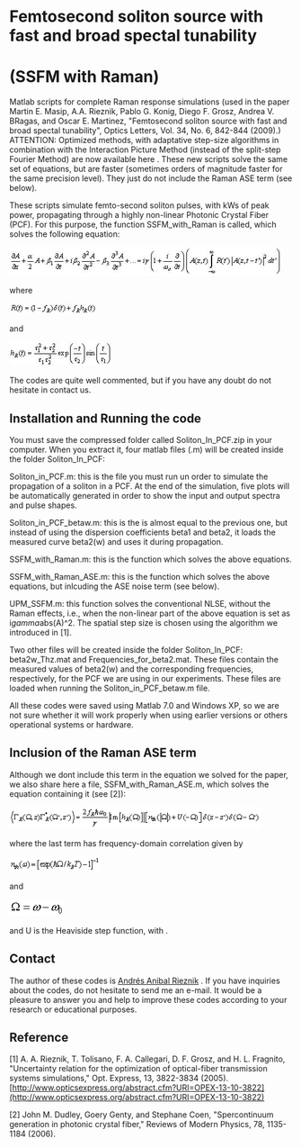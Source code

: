 # Femtosecond soliton source with fast and broad spectal tunability

# (SSFM with Raman)

Matlab scripts for complete Raman response simulations (used in the paper Martin E. Masip, A.A. Rieznik, Pablo G. Konig, Diego F. Grosz, Andrea V. BRagas, and Oscar E. Martinez, "Femtosecond soliton source with fast and broad spectal tunability", Optics Letters, Vol. 34, No. 6, 842-844 (2009).)
ATTENTION: Optimized methods, with adaptative step-size algorithms in combination with the Interaction Picture Method (instead of the split-step Fourier Method) are now available  here . These new scripts solve the same set of equations, but are faster (sometimes orders of magnitude faster for the same precision level). They just do not include the Raman ASE term (see below).

These scripts simulate femto-second soliton pulses, with kWs of peak power, propagating through a highly non-linear Photonic Crystal Fiber (PCF). For this purpose, the function SSFM_with_Raman is called, which solves the following equation:

![Equation1](./math_imgs/Equation1.jpg)

where

![Equation2](./math_imgs/Equation2.jpg)

and

![Equation3](./math_imgs/Equation3.jpg)

The codes are quite well commented, but if you have any doubt do not hesitate in contact us.

## Installation and Running the code

You must save the compressed folder called Soliton_In_PCF.zip in your computer. When you extract it, four matlab files (.m) will be created inside the folder Soliton_In_PCF:

Soliton_in_PCF.m: this is the file you must run un order to simulate the propagation of a soliton in a PCF. At the end of the simulation, five plots will be automatically generated in order to show the input and output spectra and pulse shapes.

Soliton_in_PCF_betaw.m: this is the is almost equal to the previous one, but instead of using the dispersion coefficients beta1 and beta2, it loads the measured curve beta2(w) and uses it during propagation.

SSFM_with_Raman.m: this is the function which solves the above equations.

SSFM_with_Raman_ASE.m: this is the function which solves the above equations, but inlcuding the ASE noise term (see below).

UPM_SSFM.m: this function solves the conventional NLSE, without the Raman effects, i.e., when the non-linear part of the above equation is set as i*gamma*abs(A)^2. The spatial step size is chosen using the algorithm we introduced in [1].

Two other files will be created inside the folder Soliton_In_PCF: beta2w_Thz.mat and Frequencies_for_beta2.mat. These files contain the measured values of beta2(w) and the corresponding frequencies, respectively, for the PCF we are using in our experiments. These files are loaded when running the Soliton_in_PCF_betaw.m file.

All these codes were saved using Matlab 7.0 and Windows XP, so we are not sure whether it will work properly when using earlier versions or others operational systems or hardware.

## Inclusion of the Raman ASE term

Although we dont include this term in the equation we solved for the paper, we also share here a file, SSFM_with_Raman_ASE.m, which solves the equation containing it (see [2]):

![RamanASEVariance](./math_imgs/RamanASEVariance.png)

where the last term has frequency-domain correlation given by

![Bose_Distribution](./math_imgs/Bose_Distribution.png)

and

![omega](./math_imgs/Omega.png)


and U is the Heaviside step function, with .

## Contact

The author of these codes is  [Andrés Anibal Rieznik](http://www.freeopticsproject.org/Andres.html) . If you have inquiries about the codes, do not hesitate to send me an e-mail. It would be a pleasure to answer you and help to improve these codes according to your research or educational purposes.

## Reference

[1] A. A. Rieznik, T. Tolisano, F. A. Callegari, D. F. Grosz, and H. L. Fragnito, "Uncertainty relation for the optimization of optical-fiber transmission systems simulations," Opt. Express, 13, 3822-3834 (2005).
[http://www.opticsexpress.org/abstract.cfm?URI=OPEX-13-10-3822](http://www.opticsexpress.org/abstract.cfm?URI=OPEX-13-10-3822)

[2] John M. Dudley, Goery Genty, and Stephane Coen, "Spercontinuum generation in photonic crystal fiber," Reviews of Modern Physics, 78, 1135-1184 (2006).
